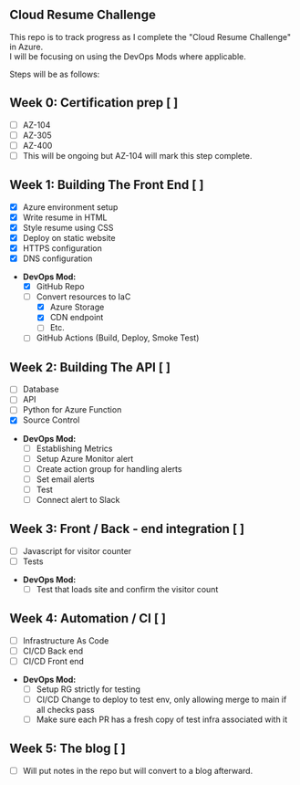 ## Cloud Resume Challenge 
This repo is to track progress as I complete the "Cloud Resume Challenge" in Azure.\
I will be focusing on using the DevOps Mods where applicable. 

Steps will be as follows: 

## Week 0: Certification prep [ ] 
  - [ ] AZ-104
  - [ ] AZ-305
  - [ ] AZ-400
  - [ ] This will be ongoing but AZ-104 will mark this step complete. 

## Week 1: Building The Front End [ ]
  - [X] Azure environment setup 
  - [X] Write resume in HTML
  - [X] Style resume using CSS
  - [X] Deploy on static website
  - [X] HTTPS configuration 
  - [X] DNS configuration 

  * **DevOps Mod:**
    - [X] GitHub Repo
    - [ ] Convert resources to IaC
      - [X] Azure Storage 
      - [X] CDN endpoint 
      - [ ] Etc.
    - [ ] GitHub Actions (Build, Deploy, Smoke Test) 

## Week 2: Building The API [ ]
  - [ ] Database
  - [ ] API
  - [ ] Python for Azure Function
  - [X] Source Control

  * **DevOps Mod:**
    - [ ] Establishing Metrics
    - [ ] Setup Azure Monitor alert
    - [ ] Create action group for handling alerts
    - [ ] Set email alerts
    - [ ] Test
    - [ ] Connect alert to Slack

## Week 3: Front / Back - end integration [ ]
  - [ ] Javascript for visitor counter
  - [ ] Tests 

  * **DevOps Mod:**
    - [ ] Test that loads site and confirm the visitor count

## Week 4: Automation / CI [ ] 
  - [ ] Infrastructure As Code
  - [ ] CI/CD Back end
  - [ ] CI/CD Front end

  * **DevOps Mod:**
    - [ ] Setup RG strictly for testing
    - [ ] CI/CD Change to deploy to test env, only allowing merge to main if all checks pass
    - [ ] Make sure each PR has a fresh copy of test infra associated with it

## Week 5: The blog [ ]
  - [ ] Will put notes in the repo but will convert to a blog afterward.

  


  

